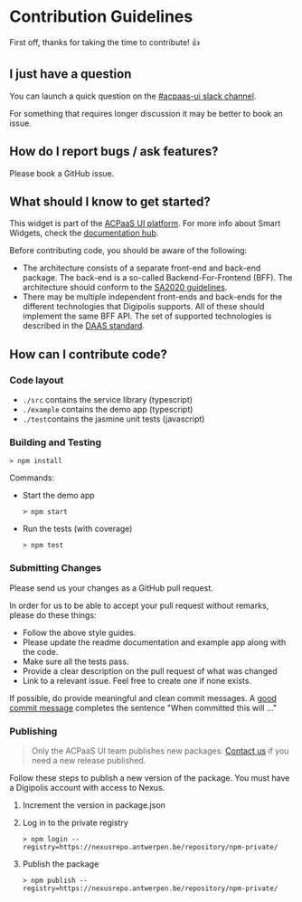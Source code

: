 # Contribution Guidelines

First off, thanks for taking the time to contribute! :+1:

## I just have a question

You can launch a quick question on the [#acpaas-ui slack channel](https://dgpls.slack.com/messages/C4M60PQJF).

For something that requires longer discussion it may be better to book an issue.

## How do I report bugs / ask features?

Please book a GitHub issue.

## What should I know to get started?

This widget is part of the [ACPaaS UI platform](https://acpaas-ui.digipolis.be). For more info about Smart Widgets, check the [documentation hub](https://github.com/digipolisantwerp/smart-widgets).

Before contributing code, you should be aware of the following:

- The architecture consists of a separate front-end and back-end package. The back-end is a so-called Backend-For-Frontend (BFF). The architecture should conform to the [SA2020 guidelines](https://goo.gl/izTzSH).
- There may be multiple independent front-ends and back-ends for the different technologies that Digipolis supports. All of these should implement the same BFF API. The set of supported technologies is described in the [DAAS standard](https://docs.google.com/spreadsheets/d/e/2PACX-1vR9N3gAJoJFIlaXnpAfSpog85EN1DXJYy5bWHgZ4XKhy8KN1v6xgT4-eaoTTBTEzhIpMGqd_Q11RuKF/pubhtml).

## How can I contribute code?

### Code layout

- `./src` contains the service library (typescript)
- `./example` contains the demo app (typescript)
- `./test`contains the jasmine unit tests (javascript)

### Building and Testing

`> npm install`

Commands:

- Start the demo app

  `> npm start`

- Run the tests (with coverage)

  `> npm test`

### Submitting Changes

Please send us your changes as a GitHub pull request.

In order for us to be able to accept your pull request without remarks, please do these things:

- Follow the above style guides.
- Please update the readme documentation and example app along with the code.
- Make sure all the tests pass.
- Provide a clear description on the pull request of what was changed
- Link to a relevant issue. Feel free to create one if none exists.

If possible, do provide meaningful and clean commit messages. A [good commit message](https://chris.beams.io/posts/git-commit/) completes the sentence "When committed this will …"

### Publishing

> Only the ACPaaS UI team publishes new packages. [Contact us](https://acpaas-ui.digipolis.be/contact) if you need a new release published.

Follow these steps to publish a new version of the package.
You must have a Digipolis account with access to Nexus.

1. Increment the version in package.json
2. Log in to the private registry

    `> npm login --registry=https://nexusrepo.antwerpen.be/repository/npm-private/`

3. Publish the package

    `> npm publish --registry=https://nexusrepo.antwerpen.be/repository/npm-private/`
